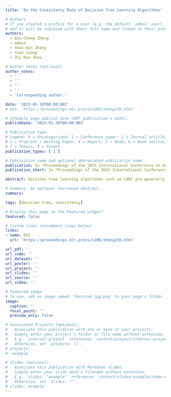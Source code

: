 ```yaml
---
title: 'On the Consistency Rate of Decision Tree Learning Algorithms'

# Authors
# If you created a profile for a user (e.g. the default `admin` user), write the username (folder name) here
# and it will be replaced with their full name and linked to their profile.
authors:
  - Qin-Cheng Zheng
  - admin
  - Shao-Qun Zhang
  - Yuan Jiang
  - Zhi-Hua Zhou

# Author notes (optional)
author_notes:
  - ''
  - ''
  - ''
  - ''
  - 'Corresponding author.'

date: '2023-01-19T00:00:00Z'
# doi: 'https://proceedings.mlr.press/v206/zheng23b.html'

# Schedule page publish date (NOT publication's date).
publishDate: '2023-01-20T00:00:00Z'

# Publication type.
# Legend: 0 = Uncategorized; 1 = Conference paper; 2 = Journal article;
# 3 = Preprint / Working Paper; 4 = Report; 5 = Book; 6 = Book section;
# 7 = Thesis; 8 = Patent
publication_types: ['1']

# Publication name and optional abbreviated publication name.
publication: In *Proceedings of the 26th International Conference on Artificial Intelligence and Statistics*, page to appear, Valencia, ES, 2023.
publication_short: In *Proceedings of the 26th International Conference on Artificial Intelligence and Statistics* **(AISTATS)**, pp. 7824-7848, Valencia, ES

abstract: Decision tree learning algorithms such as CART are generally based on heuristics that maximizes the impurity gain greedily. Though these algorithms are practically successful, theoretical properties such as consistency are far from clear. In this paper, we disclose that the most serious obstacle encumbering consistency analysis for decision tree learning algorithms lies in the fact that the worst-case impurity gain, i.e., the core heuristics for tree splitting, can be zero. Based on this recognition, we present a new algorithm, named Grid Classification And Regression Tree (GridCART), with a provable consistency rate $\mathcal{O}(n^{-1/(d+2)})$, which is the first consistency rate proved for heuristic tree learning algorithms.

# Summary. An optional shortened abstract.
summary: 

tags: [desicion tree, consistency]

# Display this page in the Featured widget?
featured: false

# Custom links (uncomment lines below)
links:
- name: DOI
  url: 'https://proceedings.mlr.press/v206/zheng23b.html'

url_pdf: ''
url_code: ''
url_dataset: ''
url_poster: ''
url_project: ''
url_slides: ''
url_source: ''
url_video: ''

# Featured image
# To use, add an image named `featured.jpg/png` to your page's folder.
image:
  caption: ''
  focal_point: ''
  preview_only: false

# Associated Projects (optional).
#   Associate this publication with one or more of your projects.
#   Simply enter your project's folder or file name without extension.
#   E.g. `internal-project` references `content/project/internal-project/index.md`.
#   Otherwise, set `projects: []`.
# projects:
#- example

# Slides (optional).
#   Associate this publication with Markdown slides.
#   Simply enter your slide deck's filename without extension.
#   E.g. `slides: "example"` references `content/slides/example/index.md`.
#   Otherwise, set `slides: ""`.
# slides: example
---
```


<!-- {{% callout note %}}
Click the _Cite_ button above to demo the feature to enable visitors to import publication metadata into their reference management software.
{{% /callout %}}

{{% callout note %}}
Create your slides in Markdown - click the _Slides_ button to check out the example.
{{% /callout %}}

Supplementary notes can be added here, including [code, math, and images](https://wowchemy.com/docs/writing-markdown-latex/). -->
